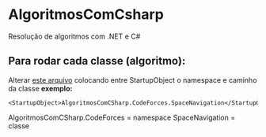 # AlgoritmosComCsharp
 Resolução de algoritmos com .NET e C#
## Para rodar cada classe (algoritmo):
 Alterar [este arquivo](https://github.com/jonathan-tauan/AlgoritmosComCsharp/blob/main/AlgoritmosCsharp/AlgoritmosCsharp.csproj) colocando entre StartupObject o namespace e caminho da classe
 **exemplo:**
 ```
 <StartupObject>AlgoritmosComCSharp.CodeForces.SpaceNavigation</StartupObject>
 ```
 AlgoritmosComCSharp.CodeForces = namespace
 SpaceNavigation = classe
